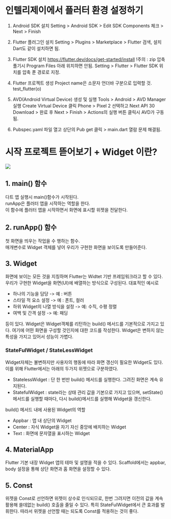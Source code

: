 # 인텔리제이에서 플러터 환경 설정하기

1. Android SDK 설치
Setting > Android SDK > Edit
SDK Components 체크 > Next > Finish

2. Flutter 플러그인 설치
Setting > Plugins > Marketplace > Flutter 검색, 설치
Dart도 같이 설치하면 됨.

3. Flutter SDK 설치
https://flutter.dev/docs/get-started/install
!주의 : zip 압축 풀기시 Program Files 아래 위치하면 안됨.
Setting > Flutter > Flutter SDK 위치를 압축 푼 경로로 지정.

4. Flutter 프로젝트 생성
Project name은 소문자 언더바 구분으로 입력할 것.
test_flutter(o)

5. AVD(Android Virtual Device) 생성 및 실행
Tools > Android > AVD Manager 실행
Create Virtual Device 클릭
Phone > Pixel 2 선택하고 Next
API 30 Download > 완료 후 Next > Finish > Actions의 실행 버튼 클릭시 AVD가 구동 됨.

6. Pubspec.yaml 파일 열고 상단의 Pub get 클릭 > main.dart 열람 문제 해결됨.

# 시작 프로젝트 뜯어보기 + Widget 이란?

<img src="https://user-images.githubusercontent.com/84646738/204071743-c220afac-6e9f-47ba-bcdc-4779dedb9033.jpg"><br>
## 1. main() 함수
다트 앱 실행시 main()함수가 시작된다.<br>
runApp은 플러터 앱을 시작하는 역할을 한다.<br>
이 함수에 플러터 앱을 시작하면서 화면에 표시할 위젯을 전달한다.<br>

## 2. runApp() 함수
첫 화면을 띄우는 작업을 수 행하는 함수.<br>
매개변수로 Widget 객체를 넣어 우리가 구현한 화면을 보이도록 만들어준다.<br>

## 3. Widget
화면에 보이는 모든 것을 지칭하며 Flutter는 Widtet 기반 프레임워크라고 할 수 있다.<br>
우리가 구현한 Widget을 화면(UI)에 배열하는 방식으로 구성된다.
대표적인 예시로

* 하나의 기능을 담당 -> 예 : 버튼
* 스타일 적 요소 설정 -> 예 : 폰트, 컬러
* 하위 Widget의 나열 방식을 설정 -> 예: 수직, 수평 정렬
* 여백 및 간격 설정 -> 예: 패딩

등이 있다.
Widget은 Widget객체를 리턴하는 build() 메서드를 기본적으로 가지고 있다.
여기에 어떤 화면을 구성할 것인지에 대한 코드를 작성한다.
Widget은 변하지 않는 특성을 가지고 있어서 성능이 가볍다.

### StateFulWidget / StateLessWidget
Widget자체는 불변하지만 사용자의 행동에 따라 화면 갱신이 필요한 Widget도 있다. 이를 위해 Flutter에서는 아래의 두가지 위젯으로 구분하였다.

* StatelessWidget : 단 한 번만 build() 메서드를 실행한다. 그려진 화면은 계속 유지된다.
* StatefulWidget : state라는 상태 관리 값을 기본으로 가지고 있으며, setState() 메서드를 실행할 때마다, 다시 build()메서드를 실행해 Widget을 갱신한다.

build() 메서드 내에 사용된 Widget의 역할
* Appbar : 앱 내 상단의 Widget
* Center : 자식 Widget을 자기 자신 중앙에 배치하는 Widget
* Text : 화면에 문자열을 표시하는 Widget

## 4. MaterialApp
Flutter 기본 내장 Widget
앱의 테마 및 설명을 적을 수 있다.
Scaffold에서는 appbar, body 설정을 통해 상단 화면과 홈 화면을 설정할 수 있다.

## 5. Const
위젯을 Const로 선언하면 위젯이 상수로 인식되므로, 한번 그려지면 이전의 값을 계속 활용해 쓸데없는 build() 호출을 줄일 수 있다. 특히 StateFulWidget에서 큰 효과를 발휘한다.
따라서 위젯을 선언할 때는 되도록 Const를 적용하는 것이 좋다.

